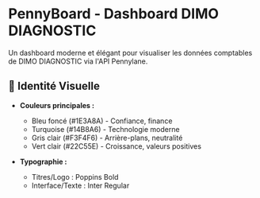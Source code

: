 # PennyBoard - Dashboard DIMO DIAGNOSTIC

Un dashboard moderne et élégant pour visualiser les données comptables de DIMO DIAGNOSTIC via l'API Pennylane.

## 🎨 Identité Visuelle

- **Couleurs principales :**
  - Bleu foncé (#1E3A8A) - Confiance, finance
  - Turquoise (#14B8A6) - Technologie moderne
  - Gris clair (#F3F4F6) - Arrière-plans, neutralité
  - Vert clair (#22C55E) - Croissance, valeurs positives

- **Typographie :**
  - Titres/Logo : Poppins Bold
  - Interface/Texte : Inter Regular

